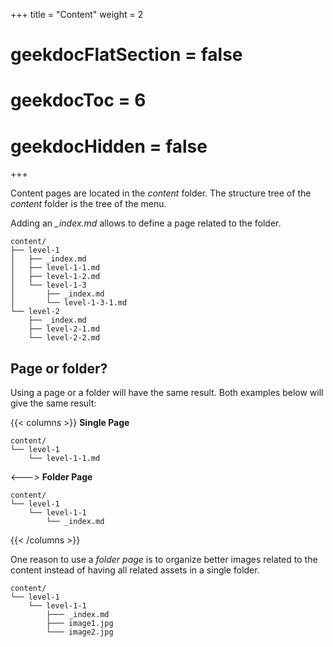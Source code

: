 +++
title  = "Content"
weight = 2

# geekdocFlatSection = false
# geekdocToc = 6
# geekdocHidden = false
+++

Content pages are located in the _content_ folder. The structure tree of the _content_ folder is the tree of the menu.

Adding an _\_index.md_ allows to define a page related to the folder.

```plain
content/
├── level-1
│   ├── _index.md
│   ├── level-1-1.md
│   ├── level-1-2.md
│   └── level-1-3
│       ├── _index.md
│       └── level-1-3-1.md
└── level-2
    ├── _index.md
    ├── level-2-1.md
    └── level-2-2.md
```

## Page or folder?
Using a page or a folder will have the same result. Both examples below will give the same result:

{{< columns >}}
__Single Page__
```plain
content/
└── level-1
    └── level-1-1.md
```
<--->
__Folder Page__
```plain
content/
└── level-1
    └── level-1-1
        └── _index.md
```
{{< /columns >}}

One reason to use a _folder page_ is to organize better images related to the content instead of having all related assets in a single folder.

```plain
content/
└── level-1
    └── level-1-1
        ├─── _index.md
        ├─── image1.jpg
        └─── image2.jpg
```


